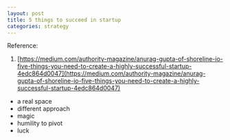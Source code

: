 ```yaml
---
layout: post
title: 5 things to succeed in startup
categories: strategy
---
```


Reference: 
1. [https://medium.com/authority-magazine/anurag-gupta-of-shoreline-io-five-things-you-need-to-create-a-highly-successful-startup-4edc864d0047](https://medium.com/authority-magazine/anurag-gupta-of-shoreline-io-five-things-you-need-to-create-a-highly-successful-startup-4edc864d0047)


* a real space
* different approach
* magic
* humility to pivot
* luck